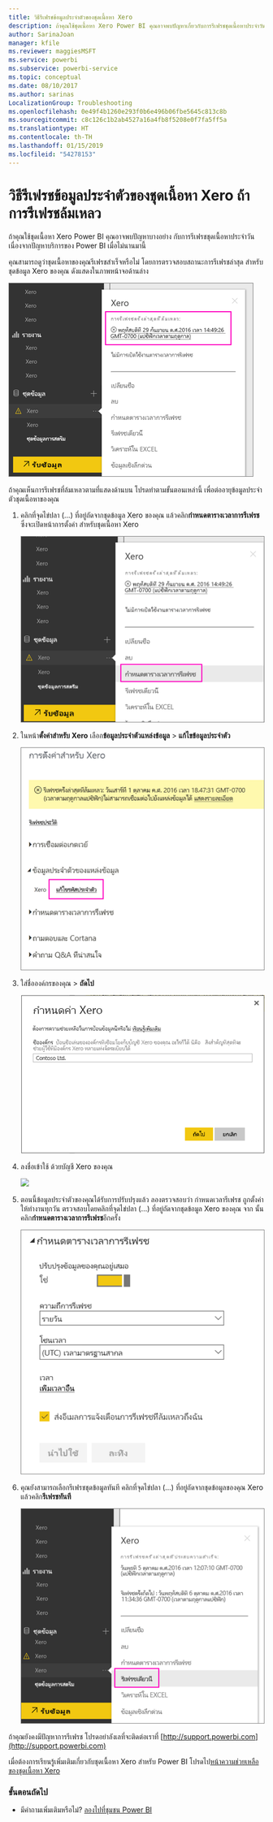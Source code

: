 ```yaml
---
title: วิธีรีเฟรชข้อมูลประจำตัวของชุดเนื้อหา Xero
description: ถ้าคุณใช้ชุดเนื้อหา Xero Power BI คุณอาจพบปัญหาเกี่ยวกับการรีเฟรชชุดเนื้อหาประจำวัน เนื่องปัญหาบริการของ Power BI เมื่อไม่นานมานี้
author: SarinaJoan
manager: kfile
ms.reviewer: maggiesMSFT
ms.service: powerbi
ms.subservice: powerbi-service
ms.topic: conceptual
ms.date: 08/10/2017
ms.author: sarinas
LocalizationGroup: Troubleshooting
ms.openlocfilehash: 0e49f4b1260e293f0b6e496b06fbe5645c813c8b
ms.sourcegitcommit: c8c126c1b2ab4527a16a4fb8f5208e0f7fa5ff5a
ms.translationtype: HT
ms.contentlocale: th-TH
ms.lasthandoff: 01/15/2019
ms.locfileid: "54278153"
---
```

# <a name="how-to-refresh-your-xero-content-pack-credentials-if-refresh-failed"></a>วิธีรีเฟรชข้อมูลประจำตัวของชุดเนื้อหา Xero ถ้าการรีเฟรชล้มเหลว
ถ้าคุณใช้ชุดเนื้อหา Xero Power BI คุณอาจพบปัญหาบางอย่าง กับการรีเฟรชชุดเนื้อหาประจำวัน เนื่องจากปัญหาบริการของ Power BI เมื่อไม่นานมานี้

คุณสามารถดูว่าชุดเนื้อหาของคุณรีเฟรชสำเร็จหรือไม่ โดยการตรวจสอบสถานะการรีเฟรชล่าสุด สำหรับชุดข้อมูล Xero ของคุณ ดังแสดงในภาพหน้าจอด้านล่าง

![](media/service-refresh-xero-credentials/powerbi-xero-refresh-failed.png)

ถ้าคุณเห็นการรีเฟรชที่ล้มเหลวตามที่แสดงด้านบน โปรดทำตามขั้นตอนเหล่านี้ เพื่อต่ออายุข้อมูลประจำตัวชุดเนื้อหาของคุณ

1. คลิกที่จุดไข่ปลา (...) ที่อยู่ถัดจากชุดข้อมูล Xero ของคุณ แล้วคลิก**กำหนดตารางเวลาการรีเฟรช** ซึ่งจะเปิดหน้าการตั้งค่า สำหรับชุดเนื้อหา Xero
   
    ![](media/service-refresh-xero-credentials/powerbi-xero-schedule-refresh.png)
2. ในหน้า**ตั้งค่าสำหรับ Xero** เลือก**ข้อมูลประจำตัวแหล่งข้อมูล** > **แก้ไขข้อมูลประจำตัว**
   
    ![](media/service-refresh-xero-credentials/powerbi-xero-settings-page.png)
3. ใส่ชื่อองค์กรของคุณ > **ถัดไป**
   
    ![](media/service-refresh-xero-credentials/powerbi-xero-configure.png)
4. ลงชื่อเข้าใช้ ด้วยบัญชี Xero ของคุณ
   
    ![](media/service-refresh-xero-credentials/powerbi-xero-welcome.png)
5. ตอนนี้ข้อมูลประจำตัวของคุณได้รับการปรับปรุงแล้ว ลองตรวจสอบว่า กำหนดเวลารีเฟรช ถูกตั้งค่าให้ทำงานทุกวัน ตรวจสอบโดยคลิกที่จุดไข่ปลา (...) ที่อยู่ถัดจากชุดข้อมูล Xero ของคุณ จาก นั้นคลิก**กำหนดตารางเวลาการรีเฟรช**อีกครั้ง
   
    ![](media/service-refresh-xero-credentials/powerbi-xero-refresh-schedule.png)
6. คุณยังสามารถเลือกรีเฟรชชุดข้อมูลทันที คลิกที่จุดไข่ปลา (...) ที่อยู่ถัดจากชุดข้อมูลของคุณ Xero แล้วคลิก**รีเฟรชทันที**
   
    ![](media/service-refresh-xero-credentials/powerbi-xero-refresh-now.png)

ถ้าคุณยังคงมีปัญหาการรีเฟรช โปรดอย่าลังเลที่จะติดต่อเราที่ [http://support.powerbi.com](http://support.powerbi.com) 

เมื่อต้องการเรียนรู้เพิ่มเติมเกี่ยวกับชุดเนื้อหา Xero สำหรับ Power BI โปรดไป[หน้าความช่วยเหลือของชุดเนื้อหา Xero](service-connect-to-xero.md)

### <a name="next-steps"></a>ขั้นตอนถัดไป
* มีคำถามเพิ่มเติมหรือไม่? [ลองไปที่ชุมชน Power BI](http://community.powerbi.com/)

